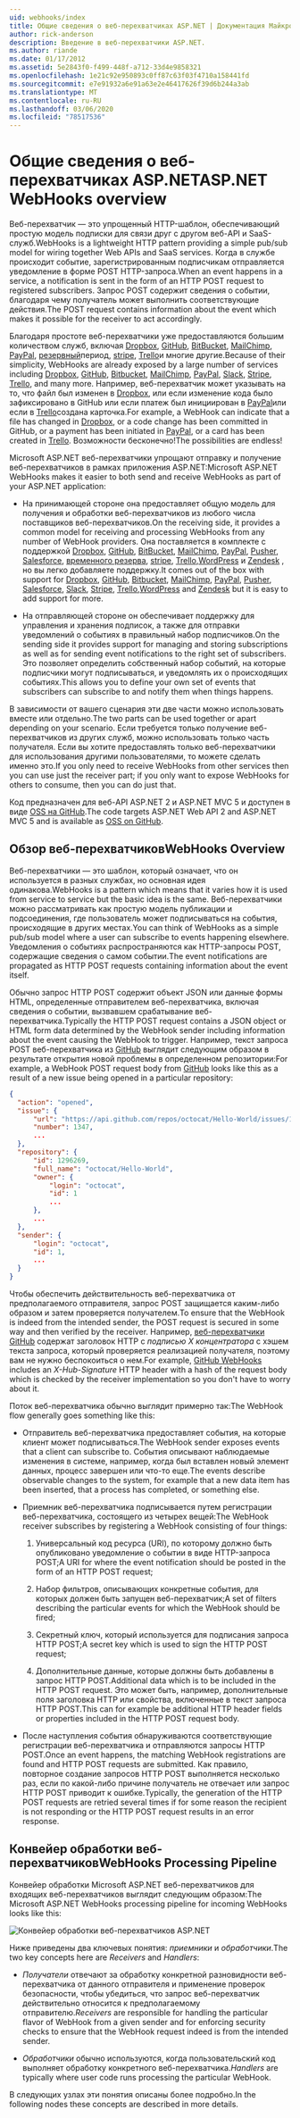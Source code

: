 ```yaml
---
uid: webhooks/index
title: Общие сведения о веб-перехватчиках ASP.NET | Документация Майкрософт
author: rick-anderson
description: Введение в веб-перехватчики ASP.NET.
ms.author: riande
ms.date: 01/17/2012
ms.assetid: 5e2843f0-f499-448f-a712-33d4e9858321
ms.openlocfilehash: 1e21c92e950893c0ff87c63f03f4710a158441fd
ms.sourcegitcommit: e7e91932a6e91a63e2e46417626f39d6b244a3ab
ms.translationtype: MT
ms.contentlocale: ru-RU
ms.lasthandoff: 03/06/2020
ms.locfileid: "78517536"
---
```

# <a name="aspnet-webhooks-overview"></a><span data-ttu-id="1473d-103">Общие сведения о веб-перехватчиках ASP.NET</span><span class="sxs-lookup"><span data-stu-id="1473d-103">ASP.NET WebHooks overview</span></span>

<span data-ttu-id="1473d-104">Веб-перехватчик — это упрощенный HTTP-шаблон, обеспечивающий простую модель подписки для связи друг с другом веб-API и SaaS-служб.</span><span class="sxs-lookup"><span data-stu-id="1473d-104">WebHooks is a lightweight HTTP pattern providing a simple pub/sub model for wiring together Web APIs and SaaS services.</span></span> <span data-ttu-id="1473d-105">Когда в службе происходит событие, зарегистрированным подписчикам отправляется уведомление в форме POST HTTP-запроса.</span><span class="sxs-lookup"><span data-stu-id="1473d-105">When an event happens in a service, a notification is sent in the form of an HTTP POST request to registered subscribers.</span></span> <span data-ttu-id="1473d-106">Запрос POST содержит сведения о событии, благодаря чему получатель может выполнить соответствующие действия.</span><span class="sxs-lookup"><span data-stu-id="1473d-106">The POST request contains information about the event which makes it possible for the receiver to act accordingly.</span></span>

<span data-ttu-id="1473d-107">Благодаря простоте веб-перехватчики уже предоставляются большим количеством служб, включая [Dropbox](http://dropbox.com/), [GitHub](https://www.github.com/), [BitBucket](https://bitbucket.org/), [MailChimp](http://www.mailchimp.com/), [PayPal](http://www.paypal.com/), [резервный](http://www.slack.com)период, [stripe](http://www.stripe.com), [Trello](http://www.trello.com/)и многие другие.</span><span class="sxs-lookup"><span data-stu-id="1473d-107">Because of their simplicity, WebHooks are already exposed by a large number of services including [Dropbox](http://dropbox.com/), [GitHub](https://www.github.com/), [Bitbucket](https://bitbucket.org/), [MailChimp](http://www.mailchimp.com/), [PayPal](http://www.paypal.com/), [Slack](http://www.slack.com), [Stripe](http://www.stripe.com), [Trello](http://www.trello.com/), and many more.</span></span> <span data-ttu-id="1473d-108">Например, веб-перехватчик может указывать на то, что файл был изменен в [Dropbox](http://dropbox.com/), или если изменение кода было зафиксировано в GitHub или если платеж был инициирован в [PayPal](http://www.paypal.com/)или если в [Trello](http://www.trello.com/)создана карточка.</span><span class="sxs-lookup"><span data-stu-id="1473d-108">For example, a WebHook can indicate that a file has changed in [Dropbox](http://dropbox.com/), or a code change has been committed in GitHub, or a payment has been initiated in [PayPal](http://www.paypal.com/), or a card has been created in [Trello](http://www.trello.com/).</span></span> <span data-ttu-id="1473d-109">Возможности бесконечно!</span><span class="sxs-lookup"><span data-stu-id="1473d-109">The possibilities are endless!</span></span>

<span data-ttu-id="1473d-110">Microsoft ASP.NET веб-перехватчики упрощают отправку и получение веб-перехватчиков в рамках приложения ASP.NET:</span><span class="sxs-lookup"><span data-stu-id="1473d-110">Microsoft ASP.NET WebHooks makes it easier to both send and receive WebHooks as part of your ASP.NET application:</span></span>

* <span data-ttu-id="1473d-111">На принимающей стороне она предоставляет общую модель для получения и обработки веб-перехватчиков из любого числа поставщиков веб-перехватчиков.</span><span class="sxs-lookup"><span data-stu-id="1473d-111">On the receiving side, it provides a common model for receiving and processing WebHooks from any number of WebHook providers.</span></span> <span data-ttu-id="1473d-112">Она поставляется в комплекте с поддержкой [Dropbox](http://dropbox.com/), [GitHub](https://www.github.com/), [BitBucket](https://bitbucket.org/), [MailChimp](http://www.mailchimp.com/), [PayPal](http://www.paypal.com/), [Pusher](http://www.pusher.com), [Salesforce](http://www.salesforce.com), [временного резерва](http://www.slack.com), [stripe](http://www.stripe.com), [Trello](http://www.trello.com/),[WordPress](http://www.wordpress.com) и [Zendesk](https://www.zendesk.com/) , но вы легко добавляете поддержку.</span><span class="sxs-lookup"><span data-stu-id="1473d-112">It comes out of the box with support for [Dropbox](http://dropbox.com/), [GitHub](https://www.github.com/), [Bitbucket](https://bitbucket.org/), [MailChimp](http://www.mailchimp.com/), [PayPal](http://www.paypal.com/), [Pusher](http://www.pusher.com), [Salesforce](http://www.salesforce.com), [Slack](http://www.slack.com), [Stripe](http://www.stripe.com), [Trello](http://www.trello.com/),[WordPress](http://www.wordpress.com) and [Zendesk](https://www.zendesk.com/) but it is easy to add support for more.</span></span>

* <span data-ttu-id="1473d-113">На отправляющей стороне он обеспечивает поддержку для управления и хранения подписок, а также для отправки уведомлений о событиях в правильный набор подписчиков.</span><span class="sxs-lookup"><span data-stu-id="1473d-113">On the sending side it provides support for managing and storing subscriptions as well as for sending event notifications to the right set of subscribers.</span></span> <span data-ttu-id="1473d-114">Это позволяет определить собственный набор событий, на которые подписчики могут подписываться, и уведомлять их о происходящих событиях.</span><span class="sxs-lookup"><span data-stu-id="1473d-114">This allows you to define your own set of events that subscribers can subscribe to and notify them when things happens.</span></span>

<span data-ttu-id="1473d-115">В зависимости от вашего сценария эти две части можно использовать вместе или отдельно.</span><span class="sxs-lookup"><span data-stu-id="1473d-115">The two parts can be used together or apart depending on your scenario.</span></span> <span data-ttu-id="1473d-116">Если требуется только получение веб-перехватчиков из других служб, можно использовать только часть получателя. Если вы хотите предоставлять только веб-перехватчики для использования другими пользователями, то можете сделать именно это.</span><span class="sxs-lookup"><span data-stu-id="1473d-116">If you only need to receive WebHooks from other services then you can use just the receiver part; if you only want to expose WebHooks for others to consume, then you can do just that.</span></span>

<span data-ttu-id="1473d-117">Код предназначен для веб-API ASP.NET 2 и ASP.NET MVC 5 и доступен в виде [OSS на GitHub](https://github.com/aspnet/WebHooks).</span><span class="sxs-lookup"><span data-stu-id="1473d-117">The code targets ASP.NET Web API 2 and ASP.NET MVC 5 and is available as [OSS on GitHub](https://github.com/aspnet/WebHooks).</span></span>

## <a name="webhooks-overview"></a><span data-ttu-id="1473d-118">Обзор веб-перехватчиков</span><span class="sxs-lookup"><span data-stu-id="1473d-118">WebHooks Overview</span></span>

<span data-ttu-id="1473d-119">Веб-перехватчики — это шаблон, который означает, что он используется в разных службах, но основная идея одинакова.</span><span class="sxs-lookup"><span data-stu-id="1473d-119">WebHooks is a pattern which means that it varies how it is used from service to service but the basic idea is the same.</span></span> <span data-ttu-id="1473d-120">Веб-перехватчики можно рассматривать как простую модель публикации и подсоединения, где пользователь может подписываться на события, происходящие в других местах.</span><span class="sxs-lookup"><span data-stu-id="1473d-120">You can think of WebHooks as a simple pub/sub model where a user can subscribe to events happening elsewhere.</span></span> <span data-ttu-id="1473d-121">Уведомления о событиях распространяются как HTTP-запросы POST, содержащие сведения о самом событии.</span><span class="sxs-lookup"><span data-stu-id="1473d-121">The event notifications are propagated as HTTP POST requests containing information about the event itself.</span></span>

<span data-ttu-id="1473d-122">Обычно запрос HTTP POST содержит объект JSON или данные формы HTML, определенные отправителем веб-перехватчика, включая сведения о событии, вызвавшем срабатывание веб-перехватчика.</span><span class="sxs-lookup"><span data-stu-id="1473d-122">Typically the HTTP POST request contains a JSON object or HTML form data determined by the WebHook sender including information about the event causing the WebHook to trigger.</span></span> <span data-ttu-id="1473d-123">Например, текст запроса POST веб-перехватчика из [GitHub](https://www.github.com/) выглядит следующим образом в результате открытия новой проблемы в определенном репозитории:</span><span class="sxs-lookup"><span data-stu-id="1473d-123">For example, a WebHook POST request body from [GitHub](https://www.github.com/) looks like this as a result of a new issue being opened in a particular repository:</span></span>

```json
{
  "action": "opened",
  "issue": {
      "url": "https://api.github.com/repos/octocat/Hello-World/issues/1347",
      "number": 1347,
      ...
  },
  "repository": {
      "id": 1296269,
      "full_name": "octocat/Hello-World",
      "owner": {
          "login": "octocat",
          "id": 1
          ...
      },
      ...
  },
  "sender": {
      "login": "octocat",
      "id": 1,
      ...
  }
}
```

<span data-ttu-id="1473d-124">Чтобы обеспечить действительность веб-перехватчика от предполагаемого отправителя, запрос POST защищается каким-либо образом и затем проверяется получателем.</span><span class="sxs-lookup"><span data-stu-id="1473d-124">To ensure that the WebHook is indeed from the intended sender, the POST request is secured in some way and then verified by the receiver.</span></span> <span data-ttu-id="1473d-125">Например, [веб-перехватчики GitHub](https://developer.github.com/webhooks/) содержат заголовок HTTP с *подписью X концентратора* с хэшем текста запроса, который проверяется реализацией получателя, поэтому вам не нужно беспокоиться о нем.</span><span class="sxs-lookup"><span data-stu-id="1473d-125">For example, [GitHub WebHooks](https://developer.github.com/webhooks/) includes an *X-Hub-Signature* HTTP header with a hash of the request body which is checked by the receiver implementation so you don't have to worry about it.</span></span>

<span data-ttu-id="1473d-126">Поток веб-перехватчика обычно выглядит примерно так:</span><span class="sxs-lookup"><span data-stu-id="1473d-126">The WebHook flow generally goes something like this:</span></span>

* <span data-ttu-id="1473d-127">Отправитель веб-перехватчика предоставляет события, на которые клиент может подписываться.</span><span class="sxs-lookup"><span data-stu-id="1473d-127">The WebHook sender exposes events that a client can subscribe to.</span></span> <span data-ttu-id="1473d-128">События описывают наблюдаемые изменения в системе, например, когда был вставлен новый элемент данных, процесс завершен или что-то еще.</span><span class="sxs-lookup"><span data-stu-id="1473d-128">The events describe observable changes to the system, for example that a new data item has been inserted, that a process has completed, or something else.</span></span>

* <span data-ttu-id="1473d-129">Приемник веб-перехватчика подписывается путем регистрации веб-перехватчика, состоящего из четырех вещей:</span><span class="sxs-lookup"><span data-stu-id="1473d-129">The WebHook receiver subscribes by registering a WebHook consisting of four things:</span></span>

     1. <span data-ttu-id="1473d-130">Универсальный код ресурса (URI), по которому должно быть опубликовано уведомление о событии в виде HTTP-запроса POST;</span><span class="sxs-lookup"><span data-stu-id="1473d-130">A URI for where the event notification should be posted in the form of an HTTP POST request;</span></span>

     2. <span data-ttu-id="1473d-131">Набор фильтров, описывающих конкретные события, для которых должен быть запущен веб-перехватчик;</span><span class="sxs-lookup"><span data-stu-id="1473d-131">A set of filters describing the particular events for which the WebHook should be fired;</span></span>

     3. <span data-ttu-id="1473d-132">Секретный ключ, который используется для подписания запроса HTTP POST;</span><span class="sxs-lookup"><span data-stu-id="1473d-132">A secret key which is used to sign the HTTP POST request;</span></span>

     4. <span data-ttu-id="1473d-133">Дополнительные данные, которые должны быть добавлены в запрос HTTP POST.</span><span class="sxs-lookup"><span data-stu-id="1473d-133">Additional data which is to be included in the HTTP POST request.</span></span> <span data-ttu-id="1473d-134">Это может быть, например, дополнительные поля заголовка HTTP или свойства, включенные в текст запроса HTTP POST.</span><span class="sxs-lookup"><span data-stu-id="1473d-134">This can for example be additional HTTP header fields or properties included in the HTTP POST request body.</span></span>

* <span data-ttu-id="1473d-135">После наступления события обнаруживаются соответствующие регистрации веб-перехватчика и отправляются запросы HTTP POST.</span><span class="sxs-lookup"><span data-stu-id="1473d-135">Once an event happens, the matching WebHook registrations are found and HTTP POST requests are submitted.</span></span> <span data-ttu-id="1473d-136">Как правило, повторное создание запросов HTTP POST выполняется несколько раз, если по какой-либо причине получатель не отвечает или запрос HTTP POST приводит к ошибке.</span><span class="sxs-lookup"><span data-stu-id="1473d-136">Typically, the generation of the HTTP POST requests are retried several times if for some reason the recipient is not responding or the HTTP POST request results in an error response.</span></span>

## <a name="webhooks-processing-pipeline"></a><span data-ttu-id="1473d-137">Конвейер обработки веб-перехватчиков</span><span class="sxs-lookup"><span data-stu-id="1473d-137">WebHooks Processing Pipeline</span></span>

<span data-ttu-id="1473d-138">Конвейер обработки Microsoft ASP.NET веб-перехватчиков для входящих веб-перехватчиков выглядит следующим образом:</span><span class="sxs-lookup"><span data-stu-id="1473d-138">The Microsoft ASP.NET WebHooks processing pipeline for incoming WebHooks looks like this:</span></span>

![Конвейер обработки веб-перехватчиков ASP.NET](_static/WebHookReceivers.png)

<span data-ttu-id="1473d-140">Ниже приведены два ключевых понятия: *приемники* и *обработчики*.</span><span class="sxs-lookup"><span data-stu-id="1473d-140">The two key concepts here are *Receivers* and *Handlers*:</span></span>

* <span data-ttu-id="1473d-141">*Получатели* отвечают за обработку конкретной разновидности веб-перехватчика от данного отправителя и применение проверок безопасности, чтобы убедиться, что запрос веб-перехватчик действительно относится к предполагаемому отправителю.</span><span class="sxs-lookup"><span data-stu-id="1473d-141">*Receivers* are responsible for handling the particular flavor of WebHook from a given sender and for enforcing security checks to ensure that the WebHook request indeed is from the intended sender.</span></span>

* <span data-ttu-id="1473d-142">*Обработчики* обычно используются, когда пользовательский код выполняет обработку конкретного веб-перехватчика.</span><span class="sxs-lookup"><span data-stu-id="1473d-142">*Handlers* are typically where user code runs processing the particular WebHook.</span></span>

<span data-ttu-id="1473d-143">В следующих узлах эти понятия описаны более подробно.</span><span class="sxs-lookup"><span data-stu-id="1473d-143">In the following nodes these concepts are described in more details.</span></span>
